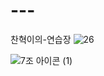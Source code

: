 # ---
찬혁이의-연습장
![26](https://github.com/choichanhyeok/---/assets/68278903/a36e344e-38d3-45c6-b4ca-e3c9475a82fc)



![7조 아이콘 (1)](https://github.com/choichanhyeok/---/assets/68278903/88c270c8-1311-4b3f-baaf-e534fb9c0ea5)

